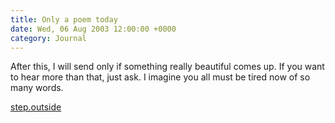 ```yaml
---
title: Only a poem today
date: Wed, 06 Aug 2003 12:00:00 +0000
category: Journal
---
```


After this, I will send only if something really beautiful comes up.  If
you want to hear more than that, just ask.  I imagine you all must be
tired now of so many words.

[step.outside](step.outside)


